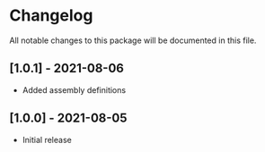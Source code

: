# Changelog
All notable changes to this package will be documented in this file.

## [1.0.1] - 2021-08-06
- Added assembly definitions

## [1.0.0] - 2021-08-05
- Initial release